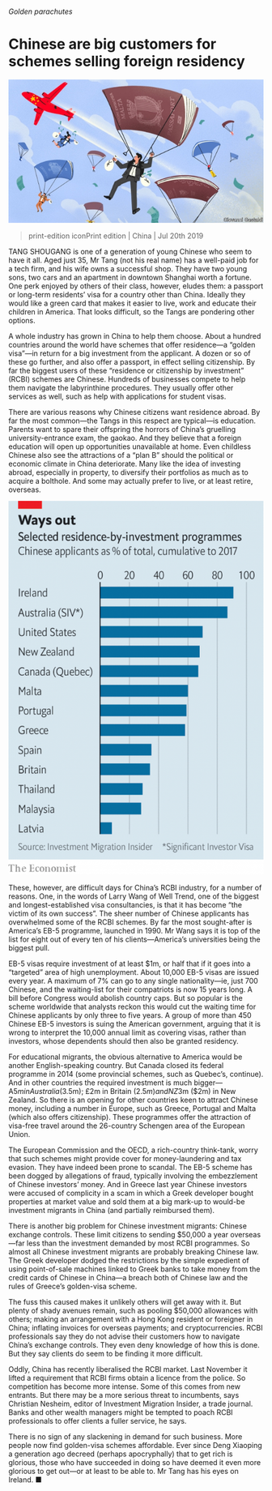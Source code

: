 ###### Golden parachutes

# Chinese are big customers for schemes selling foreign residency 

![image](images/20190720_CND001_0.jpg) 

> print-edition iconPrint edition | China | Jul 20th 2019 

TANG SHOUGANG is one of a generation of young Chinese who seem to have it all. Aged just 35, Mr Tang (not his real name) has a well-paid job for a tech firm, and his wife owns a successful shop. They have two young sons, two cars and an apartment in downtown Shanghai worth a fortune. One perk enjoyed by others of their class, however, eludes them: a passport or long-term residents’ visa for a country other than China. Ideally they would like a green card that makes it easier to live, work and educate their children in America. That looks difficult, so the Tangs are pondering other options. 

A whole industry has grown in China to help them choose. About a hundred countries around the world have schemes that offer residence—a “golden visa”—in return for a big investment from the applicant. A dozen or so of these go further, and also offer a passport, in effect selling citizenship. By far the biggest users of these “residence or citizenship by investment” (RCBI) schemes are Chinese. Hundreds of businesses compete to help them navigate the labyrinthine procedures. They usually offer other services as well, such as help with applications for student visas. 

There are various reasons why Chinese citizens want residence abroad. By far the most common—the Tangs in this respect are typical—is education. Parents want to spare their offspring the horrors of China’s gruelling university-entrance exam, the gaokao. And they believe that a foreign education will open up opportunities unavailable at home. Even childless Chinese also see the attractions of a “plan B” should the political or economic climate in China deteriorate. Many like the idea of investing abroad, especially in property, to diversify their portfolios as much as to acquire a bolthole. And some may actually prefer to live, or at least retire, overseas. 

![image](images/20190720_CNC418.png) 

These, however, are difficult days for China’s RCBI industry, for a number of reasons. One, in the words of Larry Wang of Well Trend, one of the biggest and longest-established visa consultancies, is that it has become “the victim of its own success”. The sheer number of Chinese applicants has overwhelmed some of the RCBI schemes. By far the most sought-after is America’s EB-5 programme, launched in 1990. Mr Wang says it is top of the list for eight out of every ten of his clients—America’s universities being the biggest pull. 

EB-5 visas require investment of at least $1m, or half that if it goes into a “targeted” area of high unemployment. About 10,000 EB-5 visas are issued every year. A maximum of 7% can go to any single nationality—ie, just 700 Chinese, and the waiting-list for their compatriots is now 15 years long. A bill before Congress would abolish country caps. But so popular is the scheme worldwide that analysts reckon this would cut the waiting time for Chinese applicants by only three to five years. A group of more than 450 Chinese EB-5 investors is suing the American government, arguing that it is wrong to interpret the 10,000 annual limit as covering visas, rather than investors, whose dependents should then also be granted residency. 

For educational migrants, the obvious alternative to America would be another English-speaking country. But Canada closed its federal programme in 2014 (some provincial schemes, such as Quebec’s, continue). And in other countries the required investment is much bigger—A$5m in Australia ($3.5m); £2m in Britain ($2.5m) and NZ$3m ($2m) in New Zealand. So there is an opening for other countries keen to attract Chinese money, including a number in Europe, such as Greece, Portugal and Malta (which also offers citizenship). These programmes offer the attraction of visa-free travel around the 26-country Schengen area of the European Union. 

The European Commission and the OECD, a rich-country think-tank, worry that such schemes might provide cover for money-laundering and tax evasion. They have indeed been prone to scandal. The EB-5 scheme has been dogged by allegations of fraud, typically involving the embezzlement of Chinese investors’ money. And in Greece last year Chinese investors were accused of complicity in a scam in which a Greek developer bought properties at market value and sold them at a big mark-up to would-be investment migrants in China (and partially reimbursed them). 

There is another big problem for Chinese investment migrants: Chinese exchange controls. These limit citizens to sending $50,000 a year overseas—far less than the investment demanded by most RCBI programmes. So almost all Chinese investment migrants are probably breaking Chinese law. The Greek developer dodged the restrictions by the simple expedient of using point-of-sale machines linked to Greek banks to take money from the credit cards of Chinese in China—a breach both of Chinese law and the rules of Greece’s golden-visa scheme. 

The fuss this caused makes it unlikely others will get away with it. But plenty of shady avenues remain, such as pooling $50,000 allowances with others; making an arrangement with a Hong Kong resident or foreigner in China; inflating invoices for overseas payments; and cryptocurrencies. RCBI professionals say they do not advise their customers how to navigate China’s exchange controls. They even deny knowledge of how this is done. But they say clients do seem to be finding it more difficult. 

Oddly, China has recently liberalised the RCBI market. Last November it lifted a requirement that RCBI firms obtain a licence from the police. So competition has become more intense. Some of this comes from new entrants. But there may be a more serious threat to incumbents, says Christian Nesheim, editor of Investment Migration Insider, a trade journal. Banks and other wealth managers might be tempted to poach RCBI professionals to offer clients a fuller service, he says. 

There is no sign of any slackening in demand for such business. More people now find golden-visa schemes affordable. Ever since Deng Xiaoping a generation ago decreed (perhaps apocryphally) that to get rich is glorious, those who have succeeded in doing so have deemed it even more glorious to get out—or at least to be able to. Mr Tang has his eyes on Ireland. ■ 

